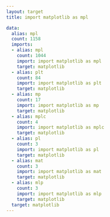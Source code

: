 ```yaml
---
layout: target
title: import matplotlib as mpl

data:
  alias: mpl
  count: 1158
  imports:
  - alias: mpl
    count: 1044
    import: import matplotlib as mpl
    target: matplotlib
  - alias: plt
    count: 84
    import: import matplotlib as plt
    target: matplotlib
  - alias: mp
    count: 17
    import: import matplotlib as mp
    target: matplotlib
  - alias: mplc
    count: 4
    import: import matplotlib as mplc
    target: matplotlib
  - alias: pl
    count: 3
    import: import matplotlib as pl
    target: matplotlib
  - alias: mat
    count: 3
    import: import matplotlib as mat
    target: matplotlib
  - alias: mlp
    count: 3
    import: import matplotlib as mlp
    target: matplotlib
  target: matplotlib
---
```

